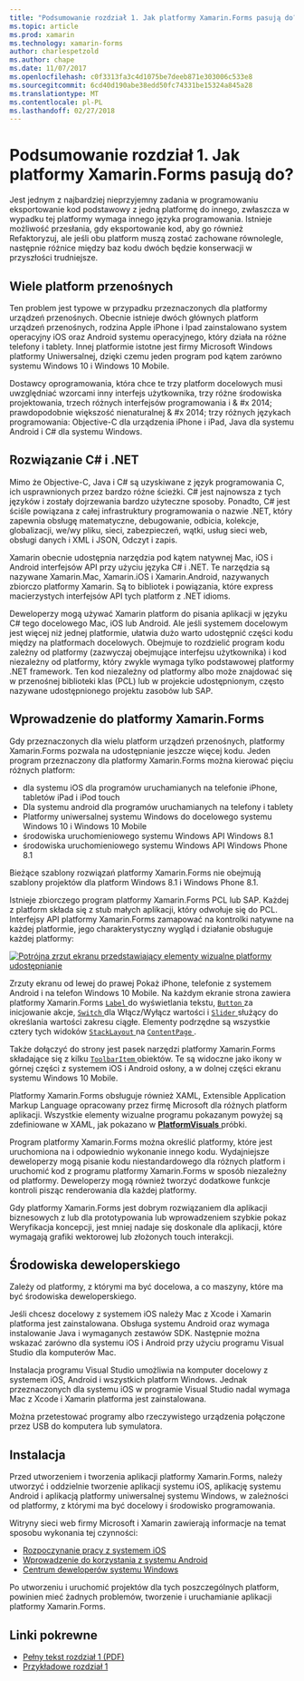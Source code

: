 ```yaml
---
title: "Podsumowanie rozdział 1. Jak platformy Xamarin.Forms pasują do?"
ms.topic: article
ms.prod: xamarin
ms.technology: xamarin-forms
author: charlespetzold
ms.author: chape
ms.date: 11/07/2017
ms.openlocfilehash: c0f3313fa3c4d1075be7deeb871e303006c533e8
ms.sourcegitcommit: 6cd40d190abe38edd50fc74331be15324a845a28
ms.translationtype: MT
ms.contentlocale: pl-PL
ms.lasthandoff: 02/27/2018
---
```

# <a name="summary-of-chapter-1-how-does-xamarinforms-fit-in"></a>Podsumowanie rozdział 1. Jak platformy Xamarin.Forms pasują do?

Jest jednym z najbardziej nieprzyjemny zadania w programowaniu eksportowanie kod podstawowy z jedną platformę do innego, zwłaszcza w wypadku tej platformy wymaga innego języka programowania. Istnieje możliwość przesłania, gdy eksportowanie kod, aby go również Refaktoryzuj, ale jeśli obu platform muszą zostać zachowane równolegle, następnie różnice między baz kodu dwóch będzie konserwacji w przyszłości trudniejsze.

## <a name="cross-platform-mobile-development"></a>Wiele platform przenośnych

Ten problem jest typowe w przypadku przeznaczonych dla platformy urządzeń przenośnych. Obecnie istnieje dwóch głównych platform urządzeń przenośnych, rodzina Apple iPhone i Ipad zainstalowano system operacyjny iOS oraz Android systemu operacyjnego, który działa na różne telefony i tablety. Innej platformie istotne jest firmy Microsoft Windows platformy Uniwersalnej, dzięki czemu jeden program pod kątem zarówno systemu Windows 10 i Windows 10 Mobile.

Dostawcy oprogramowania, która chce te trzy platform docelowych musi uwzględniać wzorcami inny interfejs użytkownika, trzy różne środowiska projektowania, trzech różnych interfejsów programowania i & #x 2014; prawdopodobnie większość nienaturalnej & #x 2014; trzy różnych językach programowania: Objective-C dla urządzenia iPhone i iPad, Java dla systemu Android i C# dla systemu Windows.

## <a name="the-c-and-net-solution"></a>Rozwiązanie C# i .NET

Mimo że Objective-C, Java i C# są uzyskiwane z język programowania C, ich usprawnionych przez bardzo różne ścieżki. C# jest najnowsza z tych języków i zostały dojrzewania bardzo użyteczne sposoby. Ponadto, C# jest ściśle powiązana z całej infrastruktury programowania o nazwie .NET, który zapewnia obsługę matematyczne, debugowanie, odbicia, kolekcje, globalizacji, we/wy pliku, sieci, zabezpieczeń, wątki, usług sieci web, obsługi danych i XML i JSON, Odczyt i zapis.

Xamarin obecnie udostępnia narzędzia pod kątem natywnej Mac, iOS i Android interfejsów API przy użyciu języka C# i .NET. Te narzędzia są nazywane Xamarin.Mac, Xamarin.iOS i Xamarin.Android, nazywanych zbiorczo platformy Xamarin. Są to bibliotek i powiązania, które express macierzystych interfejsów API tych platform z .NET idioms.

Deweloperzy mogą używać Xamarin platform do pisania aplikacji w języku C# tego docelowego Mac, iOS lub Android. Ale jeśli systemem docelowym jest więcej niż jednej platformie, ułatwia dużo warto udostępnić części kodu między na platformach docelowych. Obejmuje to rozdzielić program kodu zależny od platformy (zazwyczaj obejmujące interfejsu użytkownika) i kod niezależny od platformy, który zwykle wymaga tylko podstawowej platformy .NET framework. Ten kod niezależny od platformy albo może znajdować się w przenośnej biblioteki klas (PCL) lub w projekcie udostępnionym, często nazywane udostępnionego projektu zasobów lub SAP.

## <a name="introducing-xamarinforms"></a>Wprowadzenie do platformy Xamarin.Forms

Gdy przeznaczonych dla wielu platform urządzeń przenośnych, platformy Xamarin.Forms pozwala na udostępnianie jeszcze więcej kodu. Jeden program przeznaczony dla platformy Xamarin.Forms można kierować pięciu różnych platform:

- dla systemu iOS dla programów uruchamianych na telefonie iPhone, tabletów iPad i iPod touch
- Dla systemu android dla programów uruchamianych na telefony i tablety
- Platformy uniwersalnej systemu Windows do docelowego systemu Windows 10 i Windows 10 Mobile
- środowiska uruchomieniowego systemu Windows API Windows 8.1
- środowiska uruchomieniowego systemu Windows API Windows Phone 8.1

Bieżące szablony rozwiązań platformy Xamarin.Forms nie obejmują szablony projektów dla platform Windows 8.1 i Windows Phone 8.1.

Istnieje zbiorczego program platformy Xamarin.Forms PCL lub SAP. Każdej z platform składa się z stub małych aplikacji, który odwołuje się do PCL. Interfejsy API platformy Xamarin.Forms zamapować na kontrolki natywne na każdej platformie, jego charakterystyczny wygląd i działanie obsługuje każdej platformy:

[![Potrójna zrzut ekranu przedstawiający elementy wizualne platformy udostępnianie](images/ch01fg03-small.png "platformy Xamarin.Forms formantów na każdej platformie")](images/ch01fg03-large.png "platformy Xamarin.Forms formantów na każdej platformie")

Zrzuty ekranu od lewej do prawej Pokaż iPhone, telefonie z systemem Android i na telefon Windows 10 Mobile. Na każdym ekranie strona zawiera platformy Xamarin.Forms [ `Label` ](https://developer.xamarin.com/api/type/Xamarin.Forms.Label/) do wyświetlania tekstu, [ `Button` ](https://developer.xamarin.com/api/type/Xamarin.Forms.Button/) za inicjowanie akcje, [ `Switch` ](https://developer.xamarin.com/api/type/Xamarin.Forms.Switch/) dla Włącz/Wyłącz wartości i [ `Slider` ](https://developer.xamarin.com/api/type/Xamarin.Forms.Slider/) służący do określania wartości zakresu ciągłe. Elementy podrzędne są wszystkie cztery tych widoków [ `StackLayout` ](https://developer.xamarin.com/api/type/Xamarin.Forms.StackLayout/) na [ `ContentPage` ](https://developer.xamarin.com/api/type/Xamarin.Forms.ContentPage/).

Także dołączyć do strony jest pasek narzędzi platformy Xamarin.Forms składające się z kilku [ `ToolbarItem` ](https://developer.xamarin.com/api/type/Xamarin.Forms.ToolbarItem/) obiektów. Te są widoczne jako ikony w górnej części z systemem iOS i Android osłony, a w dolnej części ekranu systemu Windows 10 Mobile.

Platformy Xamarin.Forms obsługuje również XAML, Extensible Application Markup Language opracowany przez firmę Microsoft dla różnych platform aplikacji. Wszystkie elementy wizualne programu pokazanym powyżej są zdefiniowane w XAML, jak pokazano w [ **PlatformVisuals** ](https://github.com/xamarin/xamarin-forms-book-samples/tree/master/Chapter01/PlatformVisuals) próbki.

Program platformy Xamarin.Forms można określić platformy, które jest uruchomiona na i odpowiednio wykonanie innego kodu. Wydajniejsze deweloperzy mogą pisanie kodu niestandardowego dla różnych platform i uruchomić kod z programu platformy Xamarin.Forms w sposób niezależny od platformy. Deweloperzy mogą również tworzyć dodatkowe funkcje kontroli pisząc renderowania dla każdej platformy.

Gdy platformy Xamarin.Forms jest dobrym rozwiązaniem dla aplikacji biznesowych z lub dla prototypowania lub wprowadzeniem szybkie pokaz Weryfikacja koncepcji, jest mniej nadaje się doskonale dla aplikacji, które wymagają grafiki wektorowej lub złożonych touch interakcji.

## <a name="your-development-environment"></a>Środowiska deweloperskiego

Zależy od platformy, z którymi ma być docelowa, a co maszyny, które ma być środowiska deweloperskiego.

Jeśli chcesz docelowy z systemem iOS należy Mac z Xcode i Xamarin platforma jest zainstalowana. Obsługa systemu Android oraz wymaga instalowanie Java i wymaganych zestawów SDK. Następnie można wskazać zarówno dla systemu iOS i Android przy użyciu programu Visual Studio dla komputerów Mac.

Instalacja programu Visual Studio umożliwia na komputer docelowy z systemem iOS, Android i wszystkich platform Windows. Jednak przeznaczonych dla systemu iOS w programie Visual Studio nadal wymaga Mac z Xcode i Xamarin platforma jest zainstalowana.

Można przetestować programy albo rzeczywistego urządzenia połączone przez USB do komputera lub symulatora.

## <a name="installation"></a>Instalacja

Przed utworzeniem i tworzenia aplikacji platformy Xamarin.Forms, należy utworzyć i oddzielnie tworzenie aplikacji systemu iOS, aplikację systemu Android i aplikacją platformy uniwersalnej systemu Windows, w zależności od platformy, z którymi ma być docelowy i środowisko programowania.

Witryny sieci web firmy Microsoft i Xamarin zawierają informacje na temat sposobu wykonania tej czynności:

- [Rozpoczynanie pracy z systemem iOS](~/ios/get-started/index.md)
- [Wprowadzenie do korzystania z systemu Android](~/android/get-started/index.md)
- [Centrum deweloperów systemu Windows](http://dev.windows.com)

Po utworzeniu i uruchomić projektów dla tych poszczególnych platform, powinien mieć żadnych problemów, tworzenie i uruchamianie aplikacji platformy Xamarin.Forms.



## <a name="related-links"></a>Linki pokrewne

- [Pełny tekst rozdział 1 (PDF)](https://download.xamarin.com/developer/xamarin-forms-book/XamarinFormsBook-Ch01-Apr2016.pdf)
- [Przykładowe rozdział 1](https://github.com/xamarin/xamarin-forms-book-samples/tree/master/Chapter01)
